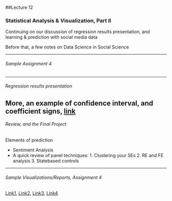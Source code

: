 ##Lecture 12

### Statistical Analysis & Visualization, Part II

Continuing on our discussion of regression results presentation, and learning & prediction with social media data

Before that, a few notes on Data Science in Social Science

-----
###### Sample Assignment 4
-----
###### Regression results presentation

More, an example of confidence interval, and coefficient signs, [link](http://www.princeton.edu/~jkastell/graphs.pdf)
-----
###### Review, and the Final Project

Elements of prediction
* Sentiment Analysis
* A quick review of panel techniques: 1. Clustering your SEs 2. RE and FE analysis 3. Statebased controls
-----


###### Sample Visualizations/Reports, Assignment 4

[Link1](https://arg2211.shinyapps.io/shinyapp2/), [Link2](https://arg2211.shinyapps.io/shinyapp2/), [Link3](https://www.dropbox.com/s/7t5bkkjh93hf7or/Turetsky.pdf?dl=0), [Link4](https://www.dropbox.com/s/lgahwkngl3yg4io/Uguccioni.pdf?dl=0)



